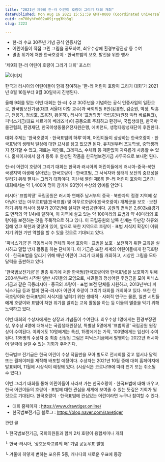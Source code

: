 ```yaml
---
title: "2021년 제9회 한-러 어린이 호랑이 그리기 대회 개최"
datePublished: Mon Aug 16 2021 15:51:59 GMT+0000 (Coordinated Universal Time)
cuid: cm700yhfm002u09jrgq3hb3gl
slug: 2223

---
```



- 한-러 수교 30주년 기념 공식 인증사업
- 어린이들이 직접 그린 그림을 공모하여, 최우수상에 환경부장관상 등 수여
- 멸종 위기에 처한 한국호랑이ㆍ한국표범의 보호, 발전을 위한 행사

'제9회 한-러 어린이 호랑이 그리기 대회' 포스터

![이미지](https://cdn.hashnode.com/res/hashnode/image/upload/v1739250693506/89aed91c-913d-4df2-a91e-1c3f4ffb8846.jpeg)

한국과 러시아의 어린이들이 함께 참여하는 '한-러 어린이 호랑이 그리기 대회'가 2021년 8월 16일부터 9월 30일까지 진행된다.

올해 9회를 맞는 이번 대회는 한-러 수교 30주년을 기념하는 공식 인증사업의 일환으로, 한국범보전기금(대표 서울대 이항 교수)과 국회의원 8인(김경협, 김승원, 박정, 박홍근, 전용기, 정성호, 조응천, 황운하), 러시아 '표범의땅' 국립공원(원장 빅터 바르듀크), 피닉스기금(대표 세르게이 베레즈넉)이 공동으로 주최하고 환경부, 국립생태원, 한국박물관협회, 환경재단, 한국야생동물유전자원은행, 에버랜드, 생명다양성재단이 후원한다.

대회 주제는 '한국호랑이ㆍ한국표범의 하루'이며, 어린이들이 상상하는 한국호랑이ㆍ한국표범의 생태적 일상에 대한 묘사를 담고 있으면 된다. 유치원부터 초등학생, 중학생까지 참가할 수 있고, 재료는 페인트, 크레파스, 수채화 등 제한없이 자유롭게 사용할 수 있다. 홈페이지에서 참가 등록 후 완성된 작품을 한국범보전기금 사무국으로 보내면 된다.

한-러 어린이 호랑이 그리기 대회는 한국과 러시아의 어린이들에게 러시아-중국-북한 국경지역 야생에 살아있는 한국호랑이ㆍ한국표범, 그 서식자와 생태계 보전의 중요성을 알리기 위해 펼치는 그리기 대회이다. 지난해 열린 제8회 한-러 어린이 호랑이 그리기 대회에서는 약 1,400여 명이 참가해 93명이 수상의 영예를 안았다.

러시아 '표범의땅' 국립공원은 러시아 연해주 남서부의 중국ㆍ북한과의 접경 지역에 살아남아 있는 아무르표범(한국표범) 및 아무르호랑이(한국호랑이) 개체군을 보호ㆍ보전하기 위해 러시아 정부가 2012년에 설치한 국립공원이다. 공원의 면적은 2,602㎢(경기도 면적의 약 1/4)에 달하며, 이 지역에 살고 있는 약 100마리의 표범과 약 40마리의 호랑이를 보전하는 것을 주목적으로 하고 있다. 이 국립공원의 남쪽 한계는 두만강 하류와 접해 있고 북한과 맞닿아 있어, 앞으로 북한 지역으로 호랑이ㆍ표범 서식지 확장이 이뤄지기 위한 기반 역할을 할 수 있을 것으로 기대되고 있다.

'피닉스기금'은 극동러시아 전체의 야생 호랑이ㆍ표범을 보호ㆍ보전하기 위한 교육을 실시하고 밀렵 방지 활동을 하는 단체이다. 이 기금은 또한 세계의 어린이들에게 한국호랑이ㆍ한국표범을 알리기 위해 매년 어린이 그리기 대회를 개최하고, 시상한 그림을 모아 달력을 출판하고 있다.

'한국범보전기금'은 멸종 위기에 처한 한국범(한국호랑이와 한국표범)을 보호하기 위해 2004년부터 시작된 일반 시민들의 모임으로, 시민들의 정성어린 후원금을 모아 피닉스기금과 같은 극동러시아ㆍ중국의 호랑이ㆍ표범 보전 단체를 지원하고, 2013년부터 피닉스기금 등과 함께 한국-러시아 어린이 호랑이 그리기 대회를 개최하고 있다. 또한 한국호랑이와 한국표범의 서식지를 넓히기 위한 생태적ㆍ사회적 연구는 물론, 일반 시민들에게 호랑이와 표범이 처한 위기를 알리는 교육 활동을 하는 등 이들의 멸종을 막기 위해 노력하고 있다.

이번 대회의 수상자에게는 상장과 기념품이 수여된다. 최우수상 1명에게는 환경부장관상, 우수상 4명에 대해서는 국립생태원장상, 특별상 5명에게 '표범의땅' 국립공원 원장상이 수여된다. 이외에도 10명에게는 특선, 15명에게는 가작, 100명에게는 입선이 수여된다. 135명의 수상자 중 최종 선정된 그림은 피닉스기금에서 발행하는 2022년 러시아어 달력에 실릴 수 있는 기회가 주어진다.

한국범보 전기금은 한국 어린이 수상 작품만을 모아 별도로 전시회를 갖고 엽서나 달력 또는 월페이퍼를 제작해 배포할 예정이다. 수상자는 2021년 10월 중에 대회 홈페이지에 발표되며, 11월에 시상식이 예정돼 있다. (시상식은 코로나19에 따라 연기 또는 취소될 수 있다.)

이번 그리기 대회를 통해 어린이들이 사라져 가는 한국호랑이ㆍ한국표범에 대해 배우고, 한국 어린이들의 호랑이ㆍ표범에 대한 관심을 세계에 보여줄 수 있는 뜻깊은 기회가 될 것으로 기대된다. 한국호랑이ㆍ한국표범에 관심있는 어린이라면 누구나 참여할 수 있다.

- 대회 홈페이지 : https://www.drawtiger.online/
- 한국범보전기금 블로그 : https://blog.naver.com/savetiger

관련 글

└ 한국범보전기금, 국회의원들과 함께 2차 호랑이 융합세미나 개최

└ 한국-러시아, '상호문화교류의 해' 기념 공동우표 발행

└ 겨울에 하얗게 변하는 포유류 5종, 캐나다의 새로운 우표에 등장
